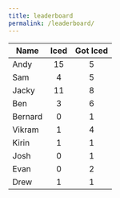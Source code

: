 ```yaml
---
title: leaderboard
permalink: /leaderboard/
---
```


| Name          | Iced          | Got Iced   |
| ------------- |:-------------:|:----------:|
| Andy          | 15            | 5          |
| Sam           | 4             | 5          |
| Jacky         | 11            | 8          |
| Ben           | 3             | 6          |
| Bernard       | 0             | 1          |
| Vikram        | 1             | 4          |
| Kirin         | 1             | 1          |
| Josh          | 0             | 1          |
| Evan          | 0             | 2          |
| Drew          | 1             | 1          |
